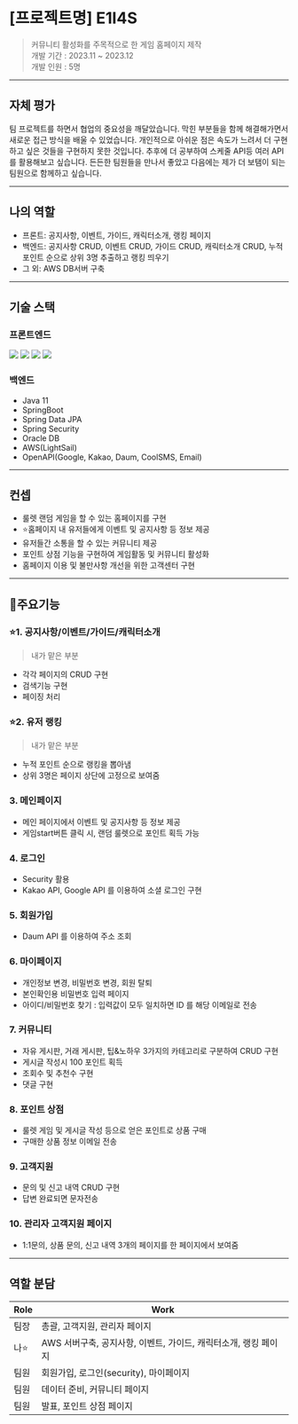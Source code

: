 # [프로젝트명] E1I4S 
> 커뮤니티 활성화를 주목적으로 한 게임 홈페이지 제작 <br/>
> 개발 기간 : 2023.11 ~ 2023.12 <br/>
> 개발 인원 : 5명

---

## 자체 평가
팀 프로젝트를 하면서 협업의 중요성을 깨달았습니다. 막힌 부분들을 함께 해결해가면서 새로운 접근 방식을 배울 수 있었습니다. 개인적으로 아쉬운 점은 속도가 느려서 더 구현하고 싶은 것들을 구현하지 못한 것입니다. 추후에  더 공부하여 스케줄 API등 여러 API를  활용해보고 싶습니다. 든든한 팀원들을 만나서 좋았고 다음에는 제가 더 보탬이 되는 팀원으로 함께하고 싶습니다.

---

## 나의 역할
- 프론트: 공지사항, 이벤트, 가이드, 캐릭터소개, 랭킹 페이지 
- 백엔드: 공지사항 CRUD, 이벤트 CRUD, 가이드 CRUD, 캐릭터소개 CRUD, 누적 포인트 순으로 상위 3명 추출하고 랭킹 띄우기  
- 그 외: AWS DB서버 구축 
  
---

## 기술 스택
### 프론트엔드
  <img src="https://img.shields.io/badge/thymeleaf-005F0F?style=for-the-badge&logo=thymeleaf&logoColor=white">  <img src="https://img.shields.io/badge/html5-E34F26?style=for-the-badge&logo=html5&logoColor=white"> <img src="https://img.shields.io/badge/css3-1572B6?style=for-the-badge&logo=css3&logoColor=white">
  <img src="https://img.shields.io/badge/javascript-F7DF1E?style=for-the-badge&logo=javascript&logoColor=white">

### 백엔드  
- Java 11
- SpringBoot
- Spring Data JPA
- Spring Security
- Oracle DB
- AWS(LightSail)
- OpenAPI(Google, Kakao, Daum, CoolSMS, Email)

---

## 컨셉 
- 룰렛 랜덤 게임을 할 수 있는 홈페이지를 구현
- ⭐홈페이지 내 유저들에게 이벤트 및 공지사항 등 정보 제공
- 유저들간 소통을 할 수 있는 커뮤니티 제공
- 포인트 상점 기능을 구현하여 게임활동 및 커뮤니티 활성화
- 홈페이지 이용 및 불만사항 개선을 위한 고객센터 구현

---


## 🚩주요기능
### ⭐1. 공지사항/이벤트/가이드/캐릭터소개 <br/>
 >내가 맡은 부분
- 각각 페이지의 CRUD 구현
- 검색기능 구현
- 페이징 처리

### ⭐2. 유저 랭킹 <br/>
>내가 맡은 부분
- 누적 포인트 순으로 랭킹을 뽑아냄
- 상위 3명은 페이지 상단에 고정으로 보여줌

### 3. 메인페이지 <br/>
- 메인 페이지에서 이벤트 및 공지사항 등 정보 제공
- 게임start버튼 클릭 시, 랜덤 룰렛으로 포인트 획득 가능

### 4. 로그인 <br/>
- Security 활용
- Kakao API, Google API 를 이용하여 소셜 로그인 구현 

   
### 5. 회원가입 <br/>
- Daum API 를 이용하여 주소 조회


### 6. 마이페이지 <br/>
- 개인정보 변경, 비밀번호 변경, 회원 탈퇴
- 본인확인용 비밀번호 입력 페이지
- 아이디/비밀번호 찾기 : 입력값이 모두 일치하면 ID 를 해당 이메일로 전송



### 7. 커뮤니티 <br/>
- 자유 게시판, 거래 게시판, 팁&노하우 3가지의 카테고리로 구분하여 CRUD 구현 
- 게시글 작성시 100 포인트 획득
- 조회수 및 추천수 구현
- 댓글 구현


### 8. 포인트 상점 <br/>
- 룰렛 게임 및 게시글 작성 등으로 얻은 포인트로 상품 구매     
- 구매한 상품 정보 이메일 전송


### 9. 고객지원 <br/>
- 문의 및 신고 내역 CRUD 구현
- 답변 완료되면 문자전송
 

### 10. 관리자 고객지원 페이지 <br/>
- 1:1문의, 상품 문의, 신고 내역 3개의 페이지를 한 페이지에서 보여줌  

---

## 역할 분담
|Role|Work|
|---|---|
|팀장|총괄, 고객지원, 관리자 페이지|
|나⭐|AWS 서버구축, 공지사항, 이벤트, 가이드, 캐릭터소개, 랭킹 페이지|
|팀원|회원가입, 로그인(security), 마이페이지|
|팀원|데이터 준비, 커뮤니티 페이지|
|팀원|발표, 포인트 상점 페이지|

